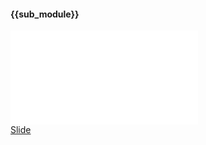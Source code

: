 <div>
    <h4>{{sub_module}} </h4>

<iframe src="{{site.data.course.agenda[module].sub_modules[sub_module].youtube}}" title="YouTube video player" frameborder="0" allow="accelerometer; autoplay; clipboard-write; encrypted-media; gyroscope; picture-in-picture; web-share" allowfullscreen></iframe>
    <div class="supplementary">
        <a href="{{site.data.course.agenda[module].sub_modules[sub_module].slide}}" target="_blank"> Slide</a>
    </div>
</div>